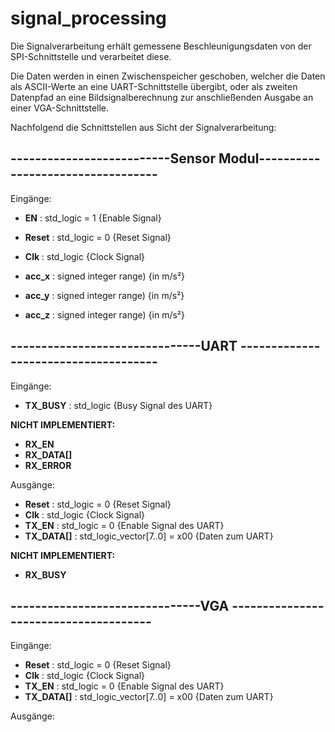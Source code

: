 # signal_processing

Die Signalverarbeitung erhält gemessene Beschleunigungsdaten von der SPI-Schnittstelle und verarbeitet diese.

Die Daten werden in einen Zwischenspeicher geschoben, welcher die Daten als ASCII-Werte an eine UART-Schnittstelle übergibt, oder als zweiten Datenpfad an eine Bildsignalberechnung zur anschließenden Ausgabe an einer VGA-Schnittstelle.

Nachfolgend die Schnittstellen aus Sicht der Signalverarbeitung:


## --------------------------Sensor Modul----------------------------------

Eingänge:

* **EN** 	  : std_logic = 1 {Enable Signal}
* **Reset** :	std_logic = 0 {Reset Signal}
* **Clk**   :	std_logic     {Clock Signal}

* **acc_x** : signed integer range) {in m/s²}
* **acc_y** : signed integer range) {in m/s²}
* **acc_z** : signed integer range) {in m/s²}

## -------------------------------UART -------------------------------------

Eingänge:

* **TX_BUSY**    : std_logic {Busy Signal des UART}

**NICHT IMPLEMENTIERT:**
* **RX_EN**
* **RX_DATA[]**
* **RX_ERROR**


Ausgänge:

* **Reset**      : std_logic = 0                 {Reset Signal}
* **Clk**        : std_logic                     {Clock Signal}
* **TX_EN**      : std_logic = 0                 {Enable Signal des UART}
* **TX_DATA[]**  : std_logic_vector[7..0] = x00  {Daten zum UART}

**NICHT IMPLEMENTIERT:**
* **RX_BUSY**

## -------------------------------VGA --------------------------------------

Eingänge:

* **Reset**      : std_logic = 0                 {Reset Signal}
* **Clk**        : std_logic                     {Clock Signal}
* **TX_EN**      : std_logic = 0                 {Enable Signal des UART}
* **TX_DATA[]**  : std_logic_vector[7..0] = x00  {Daten zum UART}

Ausgänge:
